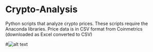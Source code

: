 # Crypto-Analysis

Python scripts that analyze crypto prices. These scripts require the Anaconda libraries. Price data is in CSV format from Coinmetrics (downloaded as Excel converted to CSV)

#![alt text](https://github.com/aniltilve/Crypto-Analysis/blob/main/btc_price.png?raw=true)
